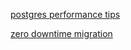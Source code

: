 [postgres performance tips](https://robots.thoughtbot.com/advanced-postgres-performance-tips)

[zero downtime migration](https://stripe.com/blog/online-migrations)
